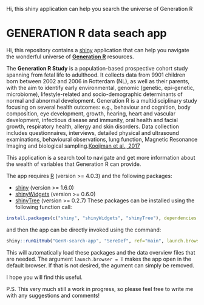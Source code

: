 
Hi, this shiny application can help you search the universe of Generation R
# GENERATION R data seach app 
Hi, this repository contains a [shiny](http://shiny.rstudio.com/) application that can help you 
navigate the wonderful universe of [**Generation R**](https://generationr.nl/) resources. 

The **Generation R Study** is a population-based prospective cohort study spanning from fetal life to  adulthood. It collects data from 9901 children born between 2002 and 2006 in Rotterdam (NL), as well as their parents, with the aim to identify early environmental, genomic (genetic, epi-genetic, microbiome), lifestyle-related and socio-demographic determinants of normal and abnormal development. 
Generation R is a multidisciplinary study focusing on several health outcomes: e.g., behaviour and cognition, body composition, eye development, growth, hearing, heart and vascular development, infectious disease and immunity, oral health and facial growth, respiratory health, allergy and skin disorders. Data collection includes questionnaires, interviews, detailed physical and ultrasound examinations, behavioural observations, lung function, Magnetic Resonance Imaging and biological sampling.[Kooijman et al., 2017](https://pubmed.ncbi.nlm.nih.gov/28070760/)

This application is a search tool to navigate and get more information about the wealth of variables that Generation R can provide. 

The app requires [R](http://cran.r-project.org/) (version >= 4.0.3) and the following packages:
* [shiny](http://cran.r-project.org/package=shiny) (version >= 1.6.0)
* [shinyWidgets](https://cran.r-project.org/package=shinyWidgets) (version >= 0.6.0)
* [shinyTree](https://CRAN.R-project.org/package=shinyTree) (version >= 0.2.7)
These packages can be installed using the following function call:
```r
install.packages(c("shiny", "shinyWidgets", "shinyTree"), dependencies = TRUE)
```

and then the app can be directly invoked using the command:
```r
shiny::runGitHub("GenR-search-app", "SereDef", ref="main", launch.browser = T)
```
This will automatically load these packages and the data overview files that are needed. 
The argument ```launch.browser = T``` makes the app open in the default browser. 
If that is not desired, the agument can simply be removed.

I hope you will find this useful. 

P.S. This very much still a work in progress, so please feel free to write me with any suggestions 
and comments!
